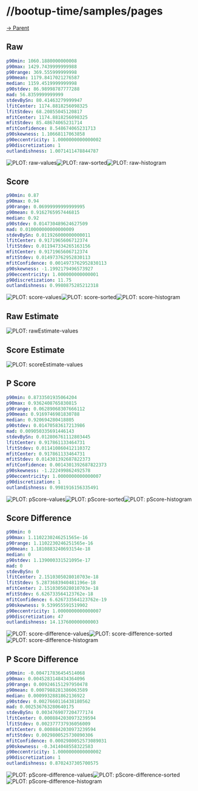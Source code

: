 
# //bootup-time/samples/pages

[→ Parent](../..)


## Raw


```yaml
p90min: 1060.1880000000008
p90max: 1429.7439999999988
p90range: 369.555999999998
p90mean: 1179.8417021276587
median: 1159.4519999999998
p90stdev: 86.98998787777288
mad: 56.8359999999999
stdevBySn: 80.41463279999947
lfitCenter: 1174.8818256098325
lfitStdev: 68.20855045120817
mfitCenter: 1174.8818256098325
mfitStdev: 85.48674065231714
mfitConfidence: 8.548674065231713
p90skewness: 1.10668117063858
p90eccentricity: 1.0000000000000002
p90discretization: 1
outlandishness: 1.0071411478844787

```

![PLOT: raw-values](./raw/values.svg)![PLOT: raw-sorted](./raw/sorted.svg)![PLOT: raw-histogram](./raw/histogram.svg)
## Score


```yaml
p90min: 0.87
p90max: 0.94
p90range: 0.06999999999999995
p90mean: 0.9162765957446815
median: 0.92
p90stdev: 0.014730489624627509
mad: 0.010000000000000009
stdevBySn: 0.011926000000000011
lfitCenter: 0.9171965606712374
lfitStdev: 0.011947334265163156
mfitCenter: 0.9171965606712374
mfitStdev: 0.014973762952830113
mfitConfidence: 0.0014973762952830113
p90skewness: -1.1992179496573927
p90eccentricity: 1.000000000000001
p90discretization: 11.75
outlandishness: 0.9980875285212318

```

![PLOT: score-values](./score/values.svg)![PLOT: score-sorted](./score/sorted.svg)![PLOT: score-histogram](./score/histogram.svg)
## Raw Estimate

![PLOT: rawEstimate-values](./rawEstimate/values.svg)
## Score Estimate

![PLOT: scoreEstimate-values](./scoreEstimate/values.svg)
## P Score


```yaml
p90min: 0.8733501935064204
p90max: 0.9362408765830815
p90range: 0.06289068307666112
p90mean: 0.9169746981830788
median: 0.920694280418805
p90stdev: 0.01470583617213986
mad: 0.009050335691446143
stdevBySn: 0.012806761112803445
lfitCenter: 0.917861133464731
lfitStdev: 0.011410860412110372
mfitCenter: 0.917861133464731
mfitStdev: 0.014301392687822373
mfitConfidence: 0.0014301392687822373
p90skewness: -1.222499862492578
p90eccentricity: 1.0000000000000007
p90discretization: 1
outlandishness: 0.9981916156335491

```

![PLOT: pScore-values](./pScore/values.svg)![PLOT: pScore-sorted](./pScore/sorted.svg)![PLOT: pScore-histogram](./pScore/histogram.svg)
## Score Difference


```yaml
p90min: 0
p90max: 1.1102230246251565e-16
p90range: 1.1102230246251565e-16
p90mean: 1.1810883240693154e-18
median: 0
p90stdev: 1.139000331521095e-17
mad: 0
stdevBySn: 0
lfitCenter: 2.1510305028010703e-18
lfitStdev: 5.2873683940481196e-18
mfitCenter: 2.1510305028010703e-18
mfitStdev: 6.626733564123762e-18
mfitConfidence: 6.626733564123762e-19
p90skewness: 9.539955591519902
p90eccentricity: 1.0000000000000007
p90discretization: 47
outlandishness: 14.137600000000003

```

![PLOT: score-difference-values](./score-difference/values.svg)![PLOT: score-difference-sorted](./score-difference/sorted.svg)![PLOT: score-difference-histogram](./score-difference/histogram.svg)
## P Score Difference


```yaml
p90min: -0.004717836454514068
p90max: 0.0045283148434364096
p90range: 0.009246151297950478
p90mean: 0.0007988281386063589
median: 0.0009932881862136922
p90stdev: 0.0027660116438180562
mad: 0.002536763280640175
stdevBySn: 0.0034769077204777174
lfitCenter: 0.0008842030973239594
lfitStdev: 0.002377737936056009
mfitCenter: 0.0008842030973239594
mfitStdev: 0.0029800525730890306
mfitConfidence: 0.0002980052573089031
p90skewness: -0.3414048558322583
p90eccentricity: 1.0000000000000002
p90discretization: 1
outlandishness: 0.8702437305700575

```

![PLOT: pScore-difference-values](./pScore-difference/values.svg)![PLOT: pScore-difference-sorted](./pScore-difference/sorted.svg)![PLOT: pScore-difference-histogram](./pScore-difference/histogram.svg)